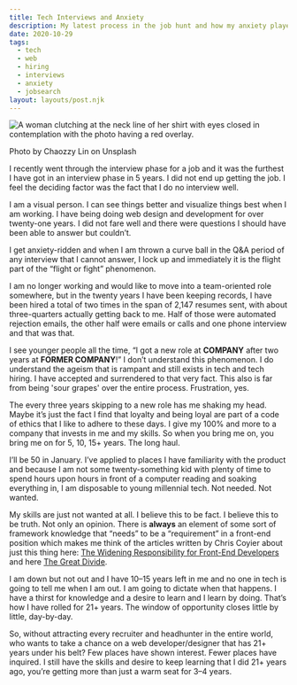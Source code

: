 ```yaml
---
title: Tech Interviews and Anxiety
description: My latest process in the job hunt and how my anxiety played a part in my downfall.
date: 2020-10-29
tags:
  - tech
  - web
  - hiring
  - interviews
  - anxiety
  - jobsearch
layout: layouts/post.njk
---
```


![A woman clutching at the neck line of her shirt with eyes closed in contemplation with the photo having a red overlay.](https://res.cloudinary.com/colabottles/image/upload/v1603962096/images/anxiety.jpg "A woman clutching at the neck line of her shirt with eyes closed in contemplation with the photo having a red overlay.")

<caption>Photo by Chaozzy Lin on Unsplash</caption>

I recently went through the interview phase for a job and it was the furthest I have got in an interview phase in 5 years. I did not end up getting the job. I feel the deciding factor was the fact that I do no interview well.

I am a visual person. I can see things better and visualize things best when I am working. I have being doing web design and development for over twenty-one years. I did not fare well and there were questions I should have been able to answer but couldn&#8217;t.

I get anxiety-ridden and when I am thrown a curve ball in the Q&amp;A period of any interview that I cannot answer, I lock up and immediately it is the flight part of the &#8220;flight or fight&#8221; phenomenon.

I am no longer working and would like to move into a team-oriented role somewhere, but in the twenty years I have been keeping records, I have been hired a total of two times in the span of 2,147 resumes sent, with about three-quarters actually getting back to me. Half of those were automated rejection emails, the other half were emails or calls and one phone interview and that was that.

I see younger people all the time, &#8220;I got a new role at **COMPANY** after two years at **FORMER COMPANY**!&#8221; I don&#8217;t understand this phenomenon. I do understand the ageism that is rampant and still exists in tech and tech hiring. I have accepted and surrendered to that very fact. This also is far from being 'sour grapes' over the entire process. Frustration, yes.

The every three years skipping to a new role has me shaking my head. Maybe it&#8217;s just the fact I find that loyalty and being loyal are part of a code of ethics that I like to adhere to these days. I give my 100% and more to a company that invests in me and my skills. So when you bring me on, you bring me on for 5, 10, 15+ years. The long haul.

I&#8217;ll be 50 in January. I&#8217;ve applied to places I have familiarity with the product and because I am not some twenty-something kid with plenty of time to spend hours upon hours in front of a computer reading and soaking everything in, I am disposable to young millennial tech. Not needed. Not wanted.

My skills are just not wanted at all. I believe this to be fact. I believe this to be truth. Not only an opinion. There is **always** an element of some sort of framework knowledge that &#8220;needs&#8221; to be a &#8220;requirement&#8221; in a front-end position which makes me think of the articles written by Chris Coyier about just this thing here: [The Widening Responsibility for Front-End Developers](https://css-tricks.com/the-widening-responsibility-for-front-end-developers/) and here [The Great Divide](https://css-tricks.com/the-great-divide/).

I am down but not out and I have 10&#8211;15 years left in me and no one in tech is going to tell me when I am out. I am going to dictate when that happens. I have a thirst for knowledge and a desire to learn and I learn by doing. That&#8217;s how I have rolled for 21+ years. The window of opportunity closes little by little, day-by-day.

So, without attracting every recruiter and headhunter in the entire world, who wants to take a chance on a web developer/designer that has 21+ years under his belt? Few places have shown interest. Fewer places have inquired. I still have the skills and desire to keep learning that I did 21+ years ago, you&#8217;re getting more than just a warm seat for 3&#8211;4 years.
